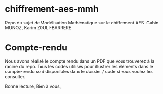 # chiffrement-aes-mmh

Repo du sujet de Modélisation Mathématique sur le chiffrement AES. Gabin MUNOZ, Karim ZOULI-BARRERE

# Compte-rendu

Nous avons réalisé le compte rendu dans un PDF que vous trouverez à la racine du repo. Tous les codes utilisés pour illustrer les éléments dans le compte-rendu sont disponibles dans le dossier / code si vous voulez les consulter.

Bonne lecture,
Bien à vous,
